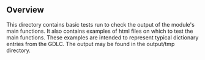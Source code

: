 ## Overview

This directory contains basic tests run to check the output of the module's main functions. It also contains examples of html files on which to test the main functions. These examples are intended to represent typical dictionary entries from the GDLC. The output may be found in the output/tmp directory.
